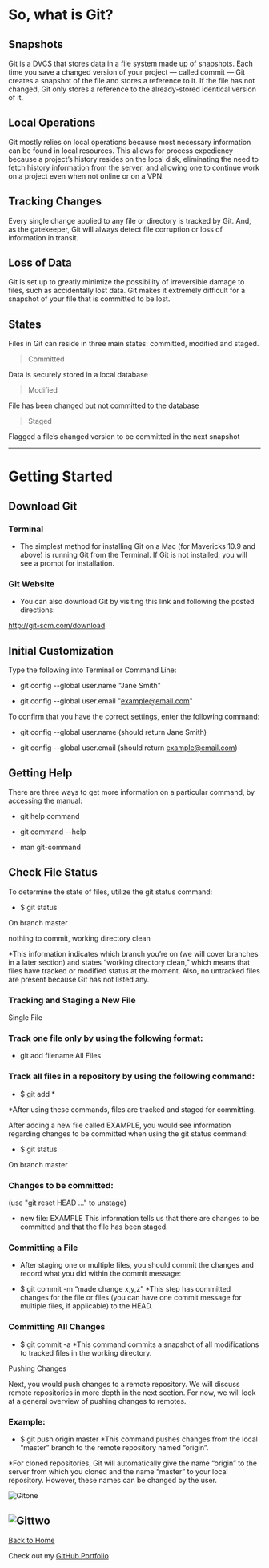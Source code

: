 # **So, what is Git?**

## Snapshots

Git is a DVCS that stores data in a file system made up of snapshots. Each time you save a changed version of your project — called commit — Git creates a snapshot of the file and stores a reference to it. If the file has not changed, Git only stores a reference to the already-stored identical version of it.

## Local Operations

Git mostly relies on local operations because most necessary information can be found in local resources. This allows for process expediency because a project’s history resides on the local disk, eliminating the need to fetch history information from the server, and allowing one to continue work on a project even when not online or on a VPN.

## Tracking Changes

Every single change applied to any file or directory is tracked by Git. And, as the gatekeeper, Git will always detect file corruption or loss of information in transit.

## Loss of Data

Git is set up to greatly minimize the possibility of irreversible damage to files, such as accidentally lost data. Git makes it extremely difficult for a snapshot of your file that is committed to be lost.

## States

Files in Git can reside in three main states: committed, modified and staged.

> Committed

Data is securely stored in a local database

> Modified

File has been changed but not committed to the database

> Staged

Flagged a file’s changed version to be committed in the next snapshot

---

# Getting Started

## Download Git

### Terminal

- The simplest method for installing Git on a Mac (for Mavericks 10.9 and above) is running Git from the Terminal. If Git is not installed, you will see a prompt for installation.

### Git Website

- You can also download Git by visiting this link and following the posted directions:

http://git-scm.com/download

## Initial Customization

Type the following into Terminal or Command Line:

- git config --global user.name "Jane Smith"

- git config --global user.email "example@email.com"

To confirm that you have the correct settings, enter the following command:

- git config --global user.name (should return Jane Smith)

- git config --global user.email (should return example@email.com)

## Getting Help

There are three ways to get more information on a particular command, by accessing the manual:

- git help command

- git command --help

- man git-command

## Check File Status

To determine the state of files, utilize the git status command:

- $ git status

On branch master

nothing to commit, working directory clean

\*This information indicates which branch you’re on (we will cover branches in a later section) and states “working directory clean,” which means that files have tracked or modified status at the moment. Also, no untracked files are present because Git has not listed any.

### Tracking and Staging a New File

Single File

### Track one file only by using the following format:

- git add filename
  All Files

### Track all files in a repository by using the following command:

- $ git add \*

\*After using these commands, files are tracked and staged for committing.

After adding a new file called EXAMPLE, you would see information regarding changes to be committed when using the git status command:

- $ git status

On branch master

### Changes to be committed:

(use "git reset HEAD ..." to unstage)

- new file: EXAMPLE
  This information tells us that there are changes to be committed and that the file has been staged.

### Committing a File

- After staging one or multiple files, you should commit the changes and record what you did within the commit message:

- $ git commit -m “made change x,y,z”
  \*This step has committed changes for the file or files (you can have one commit message for multiple files, if applicable) to the HEAD.

### Committing All Changes

- $ git commit -a
  \*This command commits a snapshot of all modifications to tracked files in the working directory.

Pushing Changes

Next, you would push changes to a remote repository. We will discuss remote repositories in more depth in the next section. For now, we will look at a general overview of pushing changes to remotes.

### Example:

- $ git push origin master
  \*This command pushes changes from the local “master” branch to the remote repository named “origin”.

\*For cloned repositories, Git will automatically give the name “origin” to the server from which you cloned and the name “master” to your local repository. However, these names can be changed by the user.

![Gitone](gitone.png)

## ![Gittwo](gittwo.png)

[Back to Home](README.md)

Check out my [GitHub Portfolio](https://github.com/dmenezessousa/)
